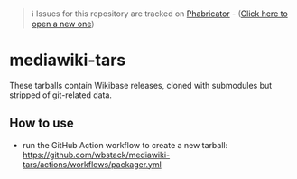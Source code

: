 > ℹ️ Issues for this repository are tracked on [Phabricator](https://phabricator.wikimedia.org/project/board/5563/) - ([Click here to open a new one](https://phabricator.wikimedia.org/maniphest/task/edit/form/1/?tags=wikibase_cloud
))

# mediawiki-tars
These tarballs contain Wikibase releases, cloned with submodules but stripped of git-related data.

## How to use
- run the GitHub Action workflow to create a new tarball: https://github.com/wbstack/mediawiki-tars/actions/workflows/packager.yml
